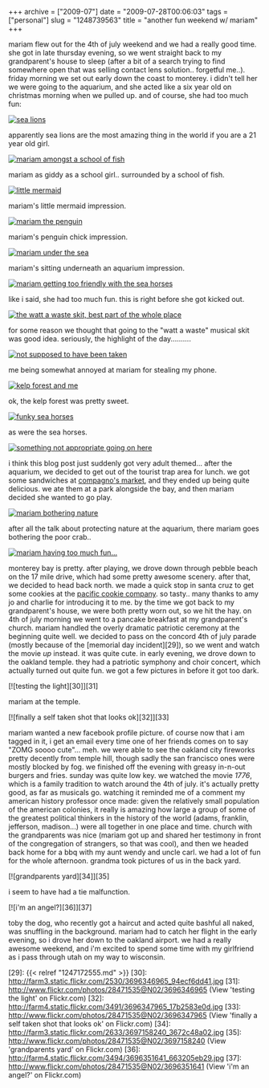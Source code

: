 +++
archive = ["2009-07"]
date = "2009-07-28T00:06:03"
tags = ["personal"]
slug = "1248739563"
title = "another fun weekend w/ mariam"
+++

mariam flew out for the 4th of july weekend and we had a really good time.
she got in late thursday evening, so we went straight back to my
grandparent's house to sleep (after a bit of a search trying to find
somewhere open that was selling contact lens solution.. forgetful me..).
friday morning we set out early down the coast to monterey. i didn't tell
her we were going to the aquarium, and she acted like a six year old on
christmas morning when we pulled up. and of course, she had too much fun:

[![sea lions][1]][2]

apparently sea lions are the most amazing thing in the world if you are
a 21 year old girl.

[![mariam amongst a school of fish][3]][4]

mariam as giddy as a school girl.. surrounded by a school of fish.

[![little mermaid][5]][6]

mariam's little mermaid impression.

[![mariam the penguin][7]][8]

mariam's penguin chick impression.

[![mariam under the sea][9]][10]

mariam's sitting underneath an aquarium impression.

[![mariam getting too friendly with the sea horses][11]][12]

like i said, she had too much fun. this is right before she got kicked
out.

[![the watt a waste skit, best part of the whole place][13]][14]

for some reason we thought that going to the "watt a waste" musical skit
was good idea. seriously, the highlight of the day..........

[![not supposed to have been taken][15]][16]

me being somewhat annoyed at mariam for stealing my phone.

[![kelp forest and me][17]][18]

ok, the kelp forest was pretty sweet.

[![funky sea horses][19]][20]

as were the sea horses.

[![something not appropriate going on here][21]][22]

i think this blog post just suddenly got very adult themed... after the
aquarium, we decided to get out of the tourist trap area for lunch. we got
some sandwiches at [compagno's market][23], and they ended up being quite
delicious. we ate them at a park alongside the bay, and then mariam
decided she wanted to go play.

[![mariam bothering nature][24]][25]

after all the talk about protecting nature at the aquarium, there mariam
goes bothering the poor crab..

[![mariam having too much fun...][26]][27]

monterey bay is pretty. after playing, we drove down through pebble beach
on the 17 mile drive, which had some pretty awesome scenery. after that,
we decided to head back north. we made a quick stop in santa cruz to get
some cookies at the [pacific cookie company][28]. so tasty.. many thanks
to amy jo and charlie for introducing it to me. by the time we got back to
my grandparent's house, we were both pretty worn out, so we hit the hay.
on 4th of july morning we went to a pancake breakfast at my grandparent's
church. mariam handled the overly dramatic patriotic ceremony at the
beginning quite well. we decided to pass on the concord 4th of july parade
(mostly because of the [memorial day incident][29]), so we went and watch
the movie _up_ instead. it was quite cute. in early evening, we drove down
to the oakland temple. they had a patriotic symphony and choir concert,
which actually turned out quite fun. we got a few pictures in before it
got too dark.

[![testing the light][30]][31]

mariam at the temple.

[![finally a self taken shot that looks ok][32]][33]

mariam wanted a new facebook profile picture. of course now that i am
tagged in it, i get an email every time one of her friends comes on to say
"ZOMG soooo cute"... meh. we were able to see the oakland city fireworks
pretty decently from temple hill, though sadly the san francisco ones were
mostly blocked by fog. we finished off the evening with greasy in-n-out
burgers and fries. sunday was quite low key. we watched the movie _1776_,
which is a family tradition to watch around the 4th of july. it's actually
pretty good, as far as musicals go. watching it reminded me of a comment
my american history professor once made: given the relatively small
population of the american colonies, it really is amazing how large
a group of some of the greatest political thinkers in the history of the
world (adams, franklin, jefferson, madison...) were all together in one
place and time. church with the grandparents was nice (mariam got up and
shared her testimony in front of the congregation of strangers, so that
was cool), and then we headed back home for a bbq with my aunt wendy and
uncle carl. we had a lot of fun for the whole afternoon. grandma took
pictures of us in the back yard.

[![grandparents yard][34]][35]

i seem to have had a tie malfunction.

[![i'm an angel?][36]][37]

toby the dog, who recently got a haircut and acted quite bashful all
naked, was snuffling in the background. mariam had to catch her flight in
the early evening, so i drove her down to the oakland airport. we had
a really awesome weekend, and i'm excited to spend some time with my
girlfriend as i pass through utah on my way to wisconsin.

[1]: http://farm4.static.flickr.com/3494/3696336399_747aa4c7f8.jpg
[2]: http://www.flickr.com/photos/28471535@N02/3696336399 (View 'sea lions' on Flickr.com)
[3]: http://farm3.static.flickr.com/2662/3697146976_ee52a452bf.jpg
[4]: http://www.flickr.com/photos/28471535@N02/3697146976 (View 'mariam amongst a school of fish' on Flickr.com)
[5]: http://farm4.static.flickr.com/3504/3696338299_e09f18cc01.jpg
[6]: http://www.flickr.com/photos/28471535@N02/3696338299 (View 'little mermaid' on Flickr.com)
[7]: http://farm3.static.flickr.com/2444/3697145684_8bdfc9477a.jpg
[8]: http://www.flickr.com/photos/28471535@N02/3697145684 (View 'mariam the penguin' on Flickr.com)
[9]: http://farm4.static.flickr.com/3481/3697138440_f4eaee74d0.jpg
[10]: http://www.flickr.com/photos/28471535@N02/3697138440 (View 'mariam under the sea' on Flickr.com)
[11]: http://farm4.static.flickr.com/3561/3697149702_6191e7776a.jpg
[12]: http://www.flickr.com/photos/28471535@N02/3697149702 (View 'mariam getting too friendly with the sea horses' on Flickr.com)
[13]: http://farm4.static.flickr.com/3627/3697139170_b6b23150f6.jpg
[14]: http://www.flickr.com/photos/28471535@N02/3697139170 (View 'the watt a waste skit, best part of the whole place' on Flickr.com)
[15]: http://farm3.static.flickr.com/2579/3697143380_930292a9ab.jpg
[16]: http://www.flickr.com/photos/28471535@N02/3697143380 (View 'not supposed to have been taken' on Flickr.com)
[17]: http://farm3.static.flickr.com/2593/3696336991_4fcd9d198f.jpg
[18]: http://www.flickr.com/photos/28471535@N02/3696336991 (View 'kelp forest and me' on Flickr.com)
[19]: http://farm3.static.flickr.com/2538/3697147572_e550dd8eba.jpg
[20]: http://www.flickr.com/photos/28471535@N02/3697147572 (View 'funky sea horses' on Flickr.com)
[21]: http://farm3.static.flickr.com/2618/3697149176_ed1591be40.jpg
[22]: http://www.flickr.com/photos/28471535@N02/3697149176 (View 'something not appropriate going on here' on Flickr.com)
[23]: http://www.yelp.com/biz/compagnos-market-and-deli-monterey
[24]: http://farm3.static.flickr.com/2495/3696343327_86ec3562c0.jpg
[25]: http://www.flickr.com/photos/28471535@N02/3696343327 (View 'mariam bothering nature' on Flickr.com)
[26]: http://farm4.static.flickr.com/3431/3696345599_9248c4ebaa.jpg
[27]: http://www.flickr.com/photos/28471535@N02/3696345599 (View 'mariam having too much fun...' on Flickr.com)
[28]: http://www.yelp.com/biz/pacific-cookie-company-santa-cruz
[29]: {{< relref "1247172555.md" >}}
[30]: http://farm3.static.flickr.com/2530/3696346965_94ecf6dd41.jpg
[31]: http://www.flickr.com/photos/28471535@N02/3696346965 (View 'testing the light' on Flickr.com)
[32]: http://farm4.static.flickr.com/3491/3696347965_17b2583e0d.jpg
[33]: http://www.flickr.com/photos/28471535@N02/3696347965 (View 'finally a self taken shot that looks ok' on Flickr.com)
[34]: http://farm3.static.flickr.com/2633/3697158240_3672c48a02.jpg
[35]: http://www.flickr.com/photos/28471535@N02/3697158240 (View 'grandparents yard' on Flickr.com)
[36]: http://farm4.static.flickr.com/3494/3696351641_663205eb29.jpg
[37]: http://www.flickr.com/photos/28471535@N02/3696351641 (View 'i'm an angel?' on Flickr.com)

